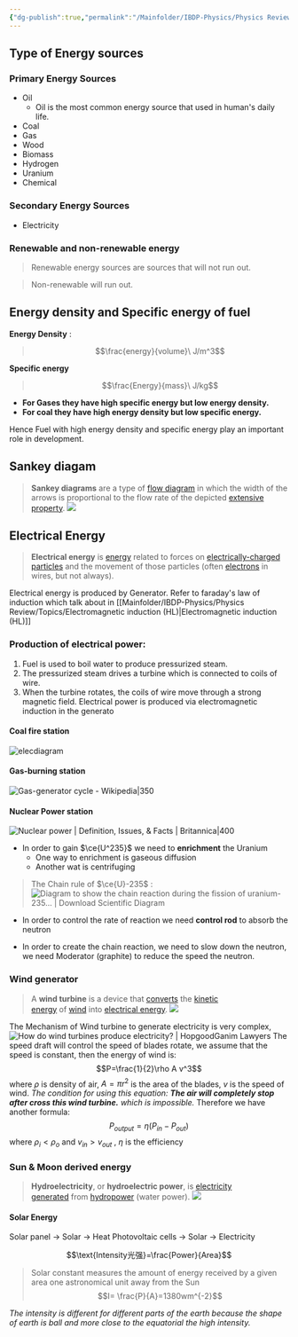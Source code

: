 ```yaml
---
{"dg-publish":true,"permalink":"/Mainfolder/IBDP-Physics/Physics Review/Topics/Energy sources/"}
---
```


## Type of Energy sources
### Primary Energy Sources
- Oil
	- Oil is the most common energy source that used in human's daily life.
- Coal
- Gas
- Wood
- Biomass
- Hydrogen
- Uranium
- Chemical


### Secondary Energy Sources
- Electricity

### Renewable and non-renewable energy
>Renewable energy sources are sources that will not run out.

>Non-renewable will run out.


## Energy density and Specific energy of fuel
**Energy Density** :
>$$\frac{energy}{volume}\ J/m^3$$

**Specific energy**
>$$\frac{Energy}{mass}\ J/kg$$

- **For Gases they have high specific energy but low energy density.**
- **For coal they have high energy density but low specific energy.**

Hence Fuel with high energy density and specific energy play an important role in development. 

## Sankey diagam
>**Sankey diagrams** are a type of [flow diagram](https://en.wikipedia.org/wiki/Flow_diagram "Flow diagram") in which the width of the arrows is proportional to the flow rate of the depicted [extensive property](https://en.wikipedia.org/wiki/Intensive_and_extensive_properties "Intensive and extensive properties").
>![](https://upload.wikimedia.org/wikipedia/commons/thumb/1/11/Sankeysteam.png/220px-Sankeysteam.png)


## Electrical Energy
>**Electrical energy** is [energy](https://en.wikipedia.org/wiki/Energy "Energy") related to forces on [electrically-charged particles](https://en.wikipedia.org/wiki/Charged_particle "Charged particle") and the movement of those particles (often [electrons](https://en.wikipedia.org/wiki/Electrons "Electrons") in wires, but not always).

Electrical energy is produced by Generator. Refer to faraday's law of induction which talk about in [[Mainfolder/IBDP-Physics/Physics Review/Topics/Electromagnetic induction (HL)\|Electromagnetic induction (HL)]] 

### Production of electrical power:

1. Fuel is used to boil water to produce pressurized steam.
2. The pressurized steam drives a turbine which is connected to coils of wire.
3. When the turbine rotates, the coils of wire move through a strong magnetic field. Electrical power is produced via electromagnetic induction in the generato

#### Coal fire station

![elecdiagram](https://i0.wp.com/ibphysics.org/wp-content/uploads/2016/01/elecdiagram.gif?resize=500%2C297&ssl=1)


#### Gas-burning station
![Gas-generator cycle - Wikipedia|350](https://upload.wikimedia.org/wikipedia/commons/thumb/7/71/Gas_generator_rocket_cycle.svg/640px-Gas_generator_rocket_cycle.svg.png)
#### Nuclear Power station
![Nuclear power | Definition, Issues, & Facts | Britannica|400](https://cdn.britannica.com/62/162162-050-586ADA35/diagram-nuclear-power-plant-reactor.jpg)

- In order to gain $\ce{U^235}$ we need to **enrichment** the Uranium
	- One way to enrichment is gaseous diffusion
	- Another wat is centrifuging

>The Chain rule of $\ce{U}-235$ :
>![Diagram to show the chain reaction during the fission of uranium-235... |  Download Scientific Diagram](https://www.researchgate.net/publication/286590827/figure/fig6/AS:669993389813763@1536750280122/7-Diagram-to-show-the-chain-reaction-during-the-fission-of-uranium-235-with-a-neutron.png)

- In order to control the rate of reaction we need **control rod** to absorb the neutron

- In order to create the chain reaction, we need to slow down the neutron, we need Moderator (graphite) to reduce the speed the neutron.

### Wind generator
>A **wind turbine** is a device that [converts](https://en.wikipedia.org/wiki/Wind_power "Wind power") the [kinetic energy](https://en.wikipedia.org/wiki/Kinetic_energy "Kinetic energy") of [wind](https://en.wikipedia.org/wiki/Wind "Wind") into [electrical energy](https://en.wikipedia.org/wiki/Electrical_energy "Electrical energy").
>![](https://upload.wikimedia.org/wikipedia/commons/thumb/b/ba/Windmills_D1-D4_%28Thornton_Bank%29.jpg/220px-Windmills_D1-D4_%28Thornton_Bank%29.jpg)
>

The Mechanism of Wind turbine to generate electricity is very complex, ![How do wind turbines produce electricity? | HopgoodGanim Lawyers](https://www.hopgoodganim.com.au/content/Document/Article%20images/Resources%20%26%20Energy/wind%20turbine.png)
The speed draft will control the speed of blades rotate, we assume that the speed is constant, then the energy of wind is:
$$P=\frac{1}{2}\rho A v^3$$
where $\rho$ is density of air, $A=\pi r^2$ is the area of the blades, $v$ is the speed of wind.
*The condition for using this equation: **The air will completely stop after cross this wind turbine.** which is impossible.* 
Therefore we have another formula:$$P_{output}=\eta(P_{in}-P_{out})$$
where $\rho_i<\rho_o$ and $v_{in}>v_{out}$ , $\eta$ is the efficiency 

### Sun & Moon derived energy
>**Hydroelectricity**, or **hydroelectric power**, is [electricity generated](https://en.wikipedia.org/wiki/Electricity_generation "Electricity generation") from [hydropower](https://en.wikipedia.org/wiki/Hydropower "Hydropower") (water power).
>![](https://upload.wikimedia.org/wikipedia/commons/thumb/5/57/Hydroelectric_dam.svg/1920px-Hydroelectric_dam.svg.png)

#### Solar Energy
Solar panel $\to$ Solar $\to$ Heat
Photovoltaic cells $\to$ Solar $\to$ Electricity

$$\text{Intensity光强}=\frac{Power}{Area}$$
>Solar constant measures the amount of energy received by a given area one astronomical unit away from the Sun$$I= \frac{P}{A}=1380wm^{-2}$$

*The intensity is different for different parts of the earth because the shape of earth is ball and more close to the equatorial the high intensity.*

